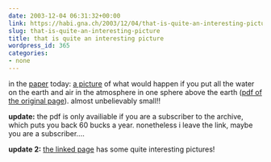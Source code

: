 ```yaml
---
date: 2003-12-04 06:31:32+00:00
link: https://habi.gna.ch/2003/12/04/that-is-quite-an-interesting-picture/
slug: that-is-quite-an-interesting-picture
title: that is quite an interesting picture
wordpress_id: 365
categories:
- none
---
```


in the [paper](http://www.ebund.ch/) today: [a picture](http://www.derbund.ch/ebund.asp?SOURCE=/Publications/DER_BUND/2003/283/WISSEN/201056.html) of what would happen if you put all the water on the earth and air in the atmosphere in one sphere above the earth ([pdf of the original page](http://www.derbund.ch/pdf.asp?SOURCE=/Publications/PDF/DER_BUND/2003/283/27.PDF)). almost unbelievably small!!

**update:** the pdf is only availiable if you are a subscriber to the archive, which puts you back 60 bucks a year. nonetheless i leave the link, maybe you are a subscriber....

**update 2:** [the linked page](http://www.visions-of-science.co.uk/) has some quite interesting pictures!
